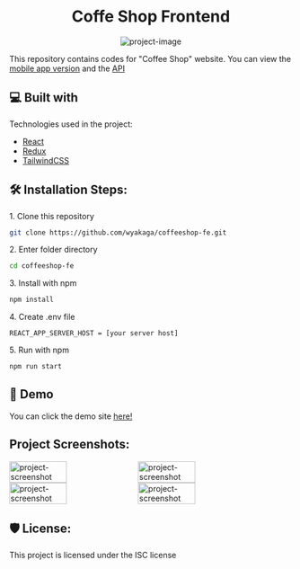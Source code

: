 <h1 id="title" align="center">Coffe Shop Frontend</h1>

<p align="center"><img src="https://socialify.git.ci/wyakaga/coffeeshop-fe/image?description=1&amp;descriptionEditable=A%20frontend%20for%20%22Coffee%20Shop%22%20website&amp;language=1&amp;name=1&amp;owner=1&amp;pattern=Overlapping%20Hexagons&amp;theme=Dark" alt="project-image"></p>

This repository contains codes for "Coffee Shop" website. You can view the [mobile app version](https://github.com/wyakaga/coffee-shop-mobile) and the [API](https://github.com/wyakaga/coffeeshop-backend)

<h2>💻 Built with</h2>

Technologies used in the project:

*   [React](https://react.dev/)
*   [Redux](https://github.com/reduxjs/redux)
*   [TailwindCSS](https://tailwindcss.com/)

<h2>🛠️ Installation Steps:</h2>

<p>1. Clone this repository</p>

```bash
git clone https://github.com/wyakaga/coffeeshop-fe.git
```

<p>2. Enter folder directory</p>

```bash
cd coffeeshop-fe
```

<p>3. Install with npm</p>

```bash
npm install
```

<p>4. Create .env file</p>

```env
REACT_APP_SERVER_HOST = [your server host]
```

<p>5. Run with npm</p>

```bash
npm run start
```

<h2>🚀 Demo</h2>

You can click the demo site [here!](https://coffeeshop-fe.vercel.app/)

<h2>Project Screenshots:</h2>

<div style="display: flex; flex-wrap: wrap; gap: 0.5%;">
  <img src="https://i.imgur.com/v6xnjeJ.png" alt="project-screenshot" width="45%">
  <img src="https://i.imgur.com/Ro4ch9s.png" alt="project-screenshot" width="45%">
  <img src="https://i.imgur.com/uuIeyET.png" alt="project-screenshot" width="45%">
  <img src="https://i.imgur.com/gC5hFIY.png" alt="project-screenshot" width="45%">
</div>

<h2>🛡️ License:</h2>

This project is licensed under the ISC license